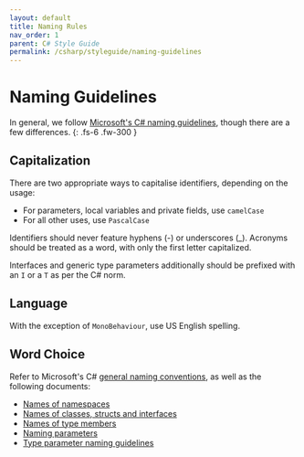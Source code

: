 ```yaml
---
layout: default
title: Naming Rules
nav_order: 1
parent: C# Style Guide
permalink: /csharp/styleguide/naming-guidelines
---
```


# Naming Guidelines
In general, we follow [Microsoft's C# naming guidelines](https://docs.microsoft.com/en-us/dotnet/standard/design-guidelines/naming-guidelines), though there are a few differences.
{: .fs-6 .fw-300 }

## Capitalization
There are two appropriate ways to capitalise identifiers, depending on the usage:
- For parameters, local variables and private fields, use `camelCase`
- For all other uses, use `PascalCase`

Identifiers should never feature hyphens (-) or underscores (\_). Acronyms should be treated as a word, with only the first letter capitalized.

Interfaces and generic type parameters additionally should be prefixed with an `I` or a `T` as per the C# norm.

## Language
With the exception of `MonoBehaviour`, use US English spelling.

## Word Choice
Refer to Microsoft's C# [general naming conventions](https://docs.microsoft.com/en-us/dotnet/standard/design-guidelines/general-naming-conventions), as well as the following documents:
- [Names of namespaces](https://docs.microsoft.com/en-us/dotnet/standard/design-guidelines/names-of-namespaces)
- [Names of classes, structs and interfaces](https://docs.microsoft.com/en-us/dotnet/standard/design-guidelines/names-of-classes-structs-and-interfaces)
- [Names of type members](https://docs.microsoft.com/en-us/dotnet/standard/design-guidelines/names-of-type-members)
- [Naming parameters](https://docs.microsoft.com/en-us/dotnet/standard/design-guidelines/naming-parameters)
- [Type parameter naming guidelines](https://docs.microsoft.com/en-us/dotnet/csharp/programming-guide/generics/generic-type-parameters#type-parameter-naming-guidelines)
